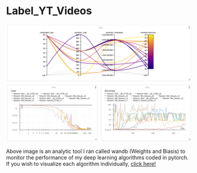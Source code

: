 # Label_YT_Videos

![alt text](https://github.com/rchavezj/Label_YT_Videos/blob/master/pytorch_results.png "Pytorch Results")

Above image is an analytic tool I ran called wandb (Weights and Biasis) to monitor the performance of my deep learning algorithms coded in pytorch. If you wish to visualize each algorithm individually, [click here!](https://app.wandb.ai/rchavezj/label_yt_videos/reports?view=rchavezj%2FPytorch%20Report)
